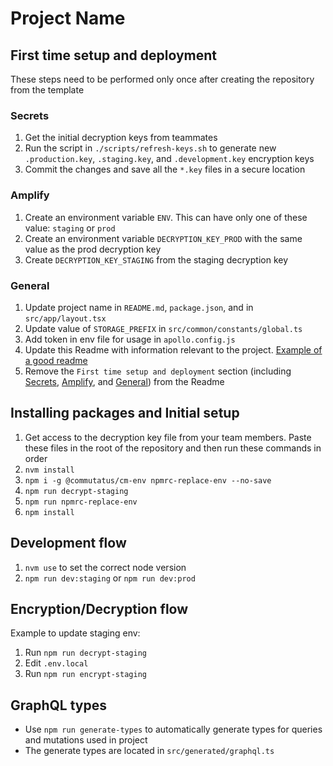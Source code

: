 # Project Name

## First time setup and deployment

These steps need to be performed only once after creating the repository from the template

### Secrets
1. Get the initial decryption keys from teammates
2. Run the script in `./scripts/refresh-keys.sh` to generate new `.production.key`, `.staging.key`, and `.development.key` encryption keys
3. Commit the changes and save all the `*.key` files in a secure location

### Amplify
1. Create an environment variable `ENV`. This can have only one of these value: `staging` or `prod`
2. Create an environment variable `DECRYPTION_KEY_PROD` with the same value as the prod decryption key
3. Create `DECRYPTION_KEY_STAGING` from the staging decryption key

### General
1. Update project name in `README.md`, `package.json`, and in `src/app/layout.tsx`
2. Update value of `STORAGE_PREFIX` in `src/common/constants/global.ts`
3. Add token in env file for usage in `apollo.config.js`
4. Update this Readme with information relevant to the project. [Example of a good readme](https://github.com/commutatus/awesome?tab=readme-ov-file#awesome)
5. Remove the `First time setup and deployment` section (including [Secrets](#secrets), [Amplify](#amplify), and [General](#general)) from the Readme

## Installing packages and Initial setup
1. Get access to the decryption key file from your team members. Paste these files in the root of the repository and then run these commands in order
2. `nvm install`
3. `npm i -g @commutatus/cm-env npmrc-replace-env --no-save`
4. `npm run decrypt-staging`
5. `npm run npmrc-replace-env`
6. `npm install`

## Development flow
1. `nvm use` to set the correct node version
2. `npm run dev:staging` or `npm run dev:prod`

## Encryption/Decryption flow
Example to update staging env:
1. Run `npm run decrypt-staging`
2. Edit `.env.local`
3. Run `npm run encrypt-staging`

## GraphQL types
- Use `npm run generate-types` to automatically generate types for queries and mutations used in project
- The generate types are located in `src/generated/graphql.ts`